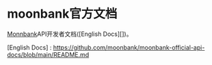 # moonbank官方文档
[Monnbank]API开发者文档([English Docs][])。


[Monnbank]: https://www.moonbank.me
[English Docs] : https://github.com/moonbank/moonbank-official-api-docs/blob/main/README.md
